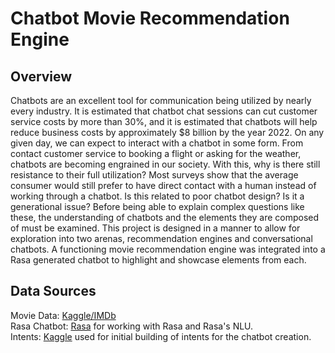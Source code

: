 # Chatbot Movie Recommendation Engine   

## Overview
Chatbots are an excellent tool for communication being utilized by nearly every industry. It is estimated that chatbot chat sessions can cut customer service costs by more than 30%, and it is estimated that chatbots will help reduce business costs by approximately $8 billion by the year 2022. On any given day, we can expect to interact with a chatbot in some form. From contact customer service to booking a flight or asking for the weather, chatbots are becoming engrained in our society. With this, why is there still resistance to their full utilization? Most surveys show that the average consumer would still prefer to have direct contact with a human instead of working through a chatbot. Is this related to poor chatbot design? Is it a generational issue? Before being able to explain complex questions like these, the understanding of chatbots and the elements they are composed of must be examined. This project is designed in a manner to allow for exploration into two arenas, recommendation engines and conversational chatbots. A functioning movie recommendation engine was integrated into a Rasa generated chatbot to highlight and showcase elements from each.  

## Data Sources
Movie Data: [Kaggle/IMDb](https://www.kaggle.com/stefanoleone992/imdb-extensive-dataset?select=IMDb+title_principals.csv)  
Rasa Chatbot: [Rasa](https://rasa.com/docs/rasa/) for working with Rasa and Rasa's NLU.  
Intents: [Kaggle](https://www.kaggle.com/swapnilpote/movie-chatbot-dataset/metadata) used for initial building of intents for the chatbot creation. 
